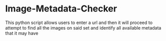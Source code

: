# Image-Metadata-Checker
This python script allows users to enter a url and then it will proceed to attempt to find all the images on said set and identify all available metadata that it may have
